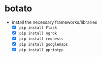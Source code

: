 # botato

- install the necessary frameworks/libraries
  - [x] `pip install Flask`
  - [x] `pip install ngrok`
  - [x] `pip install requests`
  - [x] `pip install googlemaps`
  - [x] `pip install pprintpp`
